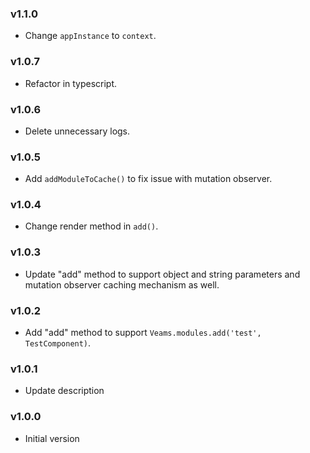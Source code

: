 ### v1.1.0
-  Change `appInstance` to `context`.

### v1.0.7
- Refactor in typescript.

### v1.0.6
- Delete unnecessary logs.
 
### v1.0.5
- Add `addModuleToCache()` to fix issue with mutation observer.

### v1.0.4
- Change render method in `add()`.

### v1.0.3
- Update "add" method to support object and string parameters and mutation observer caching mechanism as well.

### v1.0.2
- Add "add" method to support `Veams.modules.add('test', TestComponent)`.

### v1.0.1
- Update description

### v1.0.0
- Initial version